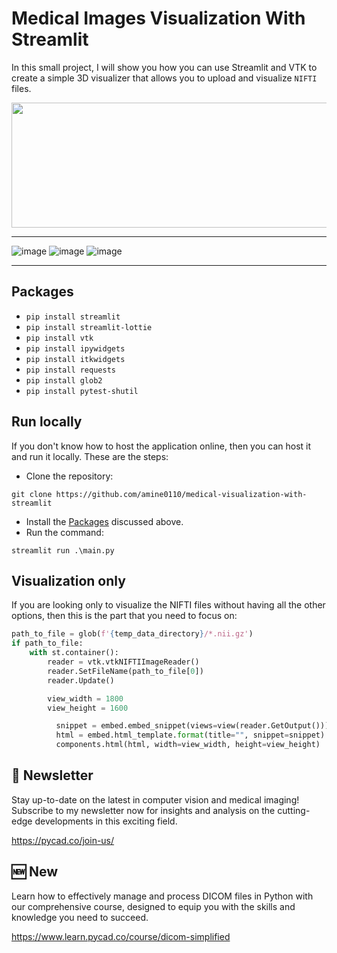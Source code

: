 # Medical Images Visualization With Streamlit
In this small project, I will show you how you can use Streamlit and VTK to create a simple 3D visualizer that allows you to upload and visualize `NIFTI` files.


<p align="center">
  <img width="660" height="200" src="https://user-images.githubusercontent.com/37108394/206930410-4cf11236-9a59-4310-b809-3dccc8fd1f8f.png">
</p>

------------------------------------------------------------------------------

![image](https://user-images.githubusercontent.com/37108394/206930183-213929fd-0cab-4010-9791-a1bd0ddc99bc.png)
![image](https://user-images.githubusercontent.com/37108394/206930211-45fe3aea-2ff4-4551-8394-168de2655de6.png)
![image](https://user-images.githubusercontent.com/37108394/206930266-c2fc3fb5-b2b5-463a-a3f4-1c4b7f5d9098.png)

------------------------------------------------------------------------------
## Packages
- `pip install streamlit`
- `pip install streamlit-lottie`
- `pip install vtk`
- `pip install ipywidgets`
- `pip install itkwidgets`
- `pip install requests`
- `pip install glob2`
- `pip install pytest-shutil`

## Run locally
If you don't know how to host the application online, then you can host it and run it locally. These are the steps:
- Clone the repository: 
```
git clone https://github.com/amine0110/medical-visualization-with-streamlit
```
- Install the [Packages](https://github.com/amine0110/medical-visualization-with-streamlit/blob/main/README.md#packages) discussed above.
- Run the command:
```
streamlit run .\main.py
```

## Visualization only
If you are looking only to visualize the NIFTI files without having all the other options, then this is the part that you need to focus on:

```Python
path_to_file = glob(f'{temp_data_directory}/*.nii.gz')
if path_to_file:
    with st.container():
        reader = vtk.vtkNIFTIImageReader()
        reader.SetFileName(path_to_file[0])
        reader.Update()

        view_width = 1800
        view_height = 1600

          snippet = embed.embed_snippet(views=view(reader.GetOutput()))
          html = embed.html_template.format(title="", snippet=snippet)
          components.html(html, width=view_width, height=view_height)
```

## 📩 Newsletter
Stay up-to-date on the latest in computer vision and medical imaging! Subscribe to my newsletter now for insights and analysis on the cutting-edge developments in this exciting field.

https://pycad.co/join-us/

## 🆕 New
Learn how to effectively manage and process DICOM files in Python with our comprehensive course, designed to equip you with the skills and knowledge you need to succeed.

https://www.learn.pycad.co/course/dicom-simplified
